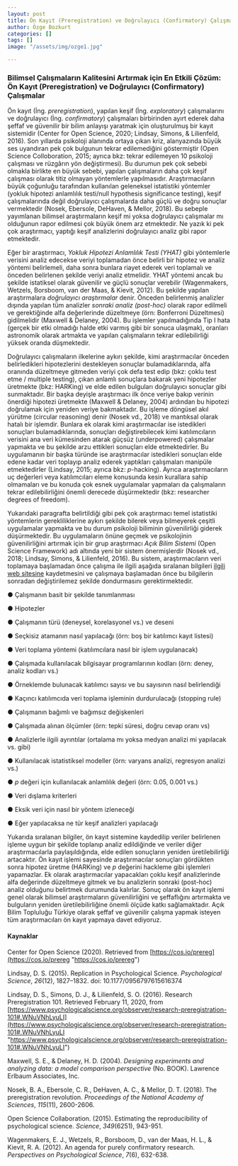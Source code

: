 ```yaml
---
layout: post
title: Ön Kayıt (Preregistration) ve Doğrulayıcı (Confirmatory) Çalışmalar
author: Özge Bozkurt
categories: []
tags: []
image: "/assets/img/ozge1.jpg"

---
```

### Bilimsel Çalışmaların Kalitesini Artırmak için En Etkili Çözüm: Ön Kayıt (Preregistration) ve Doğrulayıcı (Confirmatory) Çalışmalar

Ön kayıt (İng. _preregistration_), yapılan keşif (İng. _exploratory_) çalışmalarını ve doğrulayıcı (İng. _confirmatory_) çalışmaları birbirinden ayırt ederek daha şeffaf ve güvenilir bir bilim anlayışı yaratmak için oluşturulmuş bir kayıt sistemidir (Center for Open Science, 2020; Lindsay, Simons, & Lilienfeld, 2016). Son yıllarda psikoloji alanında ortaya çıkan kriz, alanyazında büyük ses uyandıran pek çok bulgunun tekrar edilemediğini göstermiştir (Open Science Colloboration, 2015; ayrıca bkz: tekrar edilemeyen 10 psikoloji çalışması ve rüzgârın yön değiştirmesi). Bu durumun pek çok sebebi olmakla birlikte en büyük sebebi, yapılan çalışmaların daha çok keşif çalışması olarak titiz olmayan yöntemlerle yapılmasıdır. Araştırmacıların büyük çoğunluğu tarafından kullanılan geleneksel istatistiki yöntemler (yokluk hipotezi anlamlılık testi/null hypothesis significance testing), keşif çalışmalarında değil doğrulayıcı çalışmalarda daha güçlü ve doğru sonuçlar vermektedir (Nosek, Ebersole, DeHaven, & Mellor, 2018). Bu sebeple yayımlanan bilimsel araştırmaların keşif mi yoksa doğrulayıcı çalışmalar mı olduğunun rapor edilmesi çok büyük önem arz etmektedir. Ne yazık ki pek çok araştırmacı, yaptığı keşif analizlerini doğrulayıcı analiz gibi rapor etmektedir.

Eğer bir araştırmacı, _Yokluk Hipotezi Anlamlılık Testi (YHAT)_ gibi yöntemlerle verisini analiz edecekse veriyi toplamadan önce belirli bir hipotez ve analiz yöntemi belirlemeli, daha sonra bunlara riayet ederek veri toplamalı ve önceden belirlenen şekilde veriyi analiz etmelidir. YHAT yöntemi ancak bu şekilde istatiksel olarak güvenilir ve güçlü sonuçlar verebilir (Wagenmakers, Wetzels, Borsboom, van der Maas, & Kievit, 2012). Bu şekilde yapılan araştırmalara _doğrulayıcı araştırmalar_ denir. Önceden belirlenmiş analizler dışında yapılan tüm analizler _sonraki analiz (post-hoc)_ olarak rapor edilmeli ve gerektiğinde alfa değerlerinde düzeltmeye (örn: Bonferroni Düzeltmesi) gidilmelidir (Maxwell & Delaney, 2004). Bu işlemler yapılmadığında Tip I hata (gerçek bir etki olmadığı halde etki varmış gibi bir sonuca ulaşmak), oranları astronomik olarak artmakta ve yapılan çalışmaların tekrar edilebilirliği yüksek oranda düşmektedir.

Doğrulayıcı çalışmaların ilkelerine aykırı şekilde, kimi araştırmacılar önceden belirledikleri hipotezlerini destekleyen sonuçlar bulamadıklarında, alfa oranında düzeltmeye gitmeden veriyi çok defa test edip (bkz: çoklu test etme / multiple testing), çıkan anlamlı sonuçlara bakarak yeni hipotezler üretmekte (bkz: HARKing) ve elde edilen bulguları doğrulayıcı sonuçlar gibi sunmaktadır. Bir başka deyişle araştırmacı ilk önce veriye bakıp verinin önerdiği hipotezi üretmekte (Maxwell & Delaney, 2004) ardından bu hipotezi doğrulamak için yeniden veriye bakmaktadır. Bu işleme döngüsel akıl yürütme (circular reasoning) denir (Nosek vd., 2018) ve mantıksal olarak hatalı bir işlemdir. Bunlara ek olarak kimi araştırmacılar ise istedikleri sonuçları bulamadıklarında, sonuçları değiştirebilecek kimi katılımcıların verisini ana veri kümesinden atarak güçsüz (underpowered) çalışmalar yapmakta ve bu şekilde arzu ettikleri sonuçları elde etmektedirler. Bu uygulamanın bir başka türünde ise araştırmacılar istedikleri sonuçları elde edene kadar veri toplayıp analiz ederek yaptıkları çalışmaları manipüle etmektedirler (Lindsay, 2015; ayrıca bkz: _p_-hacking). Ayrıca araştırmacıların uç değerleri veya katılımcıları eleme konusunda kesin kurallara sahip olmamaları ve bu konuda çok esnek uygulamalar yapmaları da çalışmaların tekrar edilebilirliğini önemli derecede düşürmektedir (bkz: researcher degrees of freedom).

Yukarıdaki paragrafta belirtildiği gibi pek çok araştırmacı temel istatistiki yöntemlerin gerekliliklerine aykırı şekilde bilerek veya bilmeyerek çeşitli uygulamalar yapmakta ve bu durum psikoloji biliminin güvenilirliği giderek düşürmektedir. Bu uygulamaların önüne geçmek ve psikolojinin güvenilirliğini artırmak için bir grup araştırmacı _Açık Bilim Sistemi_ (Open Science Framework) adı altında yeni bir sistem önermişlerdir (Nosek vd., 2018; Lindsay, Simons, & Lilienfeld, 2016). Bu sistem, araştırmacıların veri toplamaya başlamadan önce çalışma ile ilgili aşağıda sıralanan bilgileri [ilgili web sitesine](https://osf.io/prereg/) kaydetmesini ve çalışmaya başlamadan önce bu bilgilerin sonradan değiştirilemez şekilde dondurmasını gerektirmektedir.

● Çalışmanın basit bir şekilde tanımlanması

● Hipotezler

● Çalışmanın türü (deneysel, korelasyonel vs.) ve deseni

● Seçkisiz atamanın nasıl yapılacağı (örn: boş bir katılımcı kayıt listesi)

● Veri toplama yöntemi (katılımcılara nasıl bir işlem uygulanacak)

● Çalışmada kullanılacak bilgisayar programlarının kodları (örn: deney, analiz kodları vs.)

● Örneklemde bulunacak katılımcı sayısı ve bu sayısının nasıl belirlendiği

● Kaçıncı katılımcıda veri toplama işleminin durdurulacağı (stopping rule)

● Çalışmanın bağımlı ve bağımsız değişkenleri

● Çalışmada alınan ölçümler (örn: tepki süresi, doğru cevap oranı vs)

● Analizlerle ilgili ayrıntılar (ortalama mı yoksa medyan analizi mi yapılacak vs. gibi)

● Kullanılacak istatistiksel modeller (örn: varyans analizi, regresyon analizi vs.)

● _p_ değeri için kullanılacak anlamlılık değeri (örn: 0.05, 0.001 vs.)

● Veri dışlama kriterleri

● Eksik veri için nasıl bir yöntem izleneceği

● Eğer yapılacaksa ne tür keşif analizleri yapılacağı

Yukarıda sıralanan bilgiler, ön kayıt sistemine kaydedilip veriler belirlenen işleme uygun bir şekilde toplanıp analiz edildiğinde ve veriler diğer araştırmacılarla paylaşıldığında, elde edilen sonuçların yeniden üretilebilirliği artacaktır. Ön kayıt işlemi sayesinde araştırmacılar sonuçları gördükten sonra hipotez üretme (HARKing) ve _p_ değerini hackleme gibi işlemleri yapamazlar. Ek olarak araştırmacılar yapacakları çoklu keşif analizlerinde alfa değerinde düzeltmeye gitmek ve bu analizlerin sonraki (post-hoc) analiz olduğunu belirtmek durumunda kalırlar. Sonuç olarak ön kayıt işlemi genel olarak bilimsel araştırmaların güvenilirliğini ve şeffaflığını artırmakta ve bulguların yeniden üretilebilirliğine önemli ölçüde katkı sağlamaktadır. Açık Bilim Topluluğu Türkiye olarak şeffaf ve güvenilir çalışma yapmak isteyen tüm araştırmacıları ön kayıt yapmaya davet ediyoruz.

#### Kaynaklar

Center for Open Science (2020). Retrieved from [https://cos.io/prereg](https://cos.io/prereg "https://cos.io/prereg")

Lindsay, D. S. (2015). Replication in Psychological Science. _Psychological Science_, _26_(12), 1827–1832. doi: 10.1177/0956797615616374

Lindsay, D. S., Simons, D. J., & Lilienfeld, S. O. (2016). Research Preregistration 101. Retrieved February 11, 2020, from [https://www.psychologicalscience.org/observer/research-preregistration-101#.WNuVNhLyuLI](https://www.psychologicalscience.org/observer/research-preregistration-101#.WNuVNhLyuLI "https://www.psychologicalscience.org/observer/research-preregistration-101#.WNuVNhLyuLI")

Maxwell, S. E., & Delaney, H. D. (2004). _Designing experiments and analyzing data: a model comparison perspective_ (No. BOOK). Lawrence Erlbaum Associates, Inc.

Nosek, B. A., Ebersole, C. R., DeHaven, A. C., & Mellor, D. T. (2018). The preregistration revolution. _Proceedings of the National Academy of Sciences_, _115_(11), 2600-2606.

Open Science Collaboration. (2015). Estimating the reproducibility of psychological science. _Science_, _349_(6251), 943-951.

Wagenmakers, E. J., Wetzels, R., Borsboom, D., van der Maas, H. L., & Kievit, R. A. (2012). An agenda for purely confirmatory research. _Perspectives on Psychological Science_, _7_(6), 632-638.